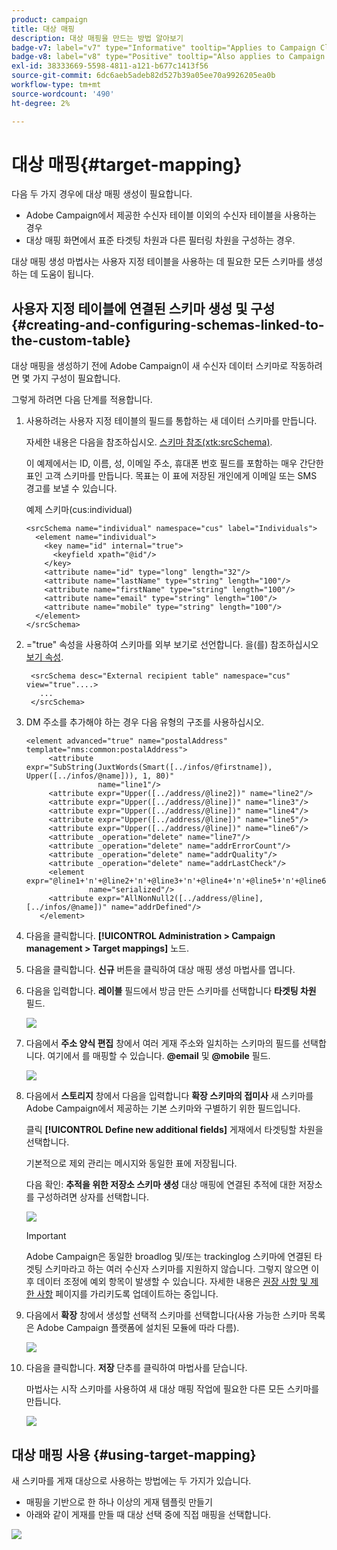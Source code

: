 ```yaml
---
product: campaign
title: 대상 매핑
description: 대상 매핑을 만드는 방법 알아보기
badge-v7: label="v7" type="Informative" tooltip="Applies to Campaign Classic v7"
badge-v8: label="v8" type="Positive" tooltip="Also applies to Campaign v8"
exl-id: 38333669-5598-4811-a121-b677c1413f56
source-git-commit: 6dc6aeb5adeb82d527b39a05ee70a9926205ea0b
workflow-type: tm+mt
source-wordcount: '490'
ht-degree: 2%

---
```


# 대상 매핑{#target-mapping}



다음 두 가지 경우에 대상 매핑 생성이 필요합니다.

* Adobe Campaign에서 제공한 수신자 테이블 이외의 수신자 테이블을 사용하는 경우
* 대상 매핑 화면에서 표준 타겟팅 차원과 다른 필터링 차원을 구성하는 경우.

대상 매핑 생성 마법사는 사용자 지정 테이블을 사용하는 데 필요한 모든 스키마를 생성하는 데 도움이 됩니다.

## 사용자 지정 테이블에 연결된 스키마 생성 및 구성 {#creating-and-configuring-schemas-linked-to-the-custom-table}

대상 매핑을 생성하기 전에 Adobe Campaign이 새 수신자 데이터 스키마로 작동하려면 몇 가지 구성이 필요합니다.

그렇게 하려면 다음 단계를 적용합니다.

1. 사용하려는 사용자 지정 테이블의 필드를 통합하는 새 데이터 스키마를 만듭니다.

   자세한 내용은 다음을 참조하십시오. [스키마 참조(xtk:srcSchema)](../../configuration/using/about-schema-reference.md).

   이 예제에서는 ID, 이름, 성, 이메일 주소, 휴대폰 번호 필드를 포함하는 매우 간단한 표인 고객 스키마를 만듭니다. 목표는 이 표에 저장된 개인에게 이메일 또는 SMS 경고를 보낼 수 있습니다.

   예제 스키마(cus:individual)

   ```
   <srcSchema name="individual" namespace="cus" label="Individuals">
     <element name="individual">
       <key name="id" internal="true">
         <keyfield xpath="@id"/>
       </key>
       <attribute name="id" type="long" length="32"/>
       <attribute name="lastName" type="string" length="100"/>
       <attribute name="firstName" type="string" length="100"/>
       <attribute name="email" type="string" length="100"/>
       <attribute name="mobile" type="string" length="100"/>
     </element>
   </srcSchema>
   ```

1. =&quot;true&quot; 속성을 사용하여 스키마를 외부 보기로 선언합니다. 을(를) 참조하십시오 [보기 속성](../../configuration/using/schema-characteristics.md#the-view-attribute).

   ```
    <srcSchema desc="External recipient table" namespace="cus" view="true"....>
      ...
    </srcSchema>
   ```

1. DM 주소를 추가해야 하는 경우 다음 유형의 구조를 사용하십시오.

   ```
   <element advanced="true" name="postalAddress" template="nms:common:postalAddress">
        <attribute expr="SubString(JuxtWords(Smart([../infos/@firstname]), Upper([../infos/@name])), 1, 80)"
                   name="line1"/>
        <attribute expr="Upper([../address/@line2])" name="line2"/>
        <attribute expr="Upper([../address/@line])" name="line3"/>
        <attribute expr="Upper([../address/@line])" name="line4"/>
        <attribute expr="Upper([../address/@line])" name="line5"/>
        <attribute expr="Upper([../address/@line])" name="line6"/>
        <attribute _operation="delete" name="line7"/>
        <attribute _operation="delete" name="addrErrorCount"/>
        <attribute _operation="delete" name="addrQuality"/>
        <attribute _operation="delete" name="addrLastCheck"/>
        <element expr="@line1+'n'+@line2+'n'+@line3+'n'+@line4+'n'+@line5+'n'+@line6"
                 name="serialized"/>
        <attribute expr="AllNonNull2([../address/@line], [../infos/@name])" name="addrDefined"/>
      </element>
   ```

1. 다음을 클릭합니다. **[!UICONTROL Administration > Campaign management > Target mappings]** 노드.
1. 다음을 클릭합니다. **신규** 버튼을 클릭하여 대상 매핑 생성 마법사를 엽니다.
1. 다음을 입력합니다. **레이블** 필드에서 방금 만든 스키마를 선택합니다 **타겟팅 차원** 필드.

   ![](assets/mapping_diffusion_wizard_1.png)

1. 다음에서 **주소 양식 편집** 창에서 여러 게재 주소와 일치하는 스키마의 필드를 선택합니다. 여기에서 를 매핑할 수 있습니다. **@email** 및 **@mobile** 필드.

   ![](assets/mapping_diffusion_wizard_2.png)

1. 다음에서 **스토리지** 창에서 다음을 입력합니다 **확장 스키마의 접미사** 새 스키마를 Adobe Campaign에서 제공하는 기본 스키마와 구별하기 위한 필드입니다.

   클릭 **[!UICONTROL Define new additional fields]** 게재에서 타겟팅할 차원을 선택합니다.

   기본적으로 제외 관리는 메시지와 동일한 표에 저장됩니다.

   다음 확인: **추적을 위한 저장소 스키마 생성** 대상 매핑에 연결된 추적에 대한 저장소를 구성하려면 상자를 선택합니다.

   ![](assets/mapping_diffusion_wizard_3.png)

   >[!IMPORTANT]
   >
   >Adobe Campaign은 동일한 broadlog 및/또는 trackinglog 스키마에 연결된 타겟팅 스키마라고 하는 여러 수신자 스키마를 지원하지 않습니다. 그렇지 않으면 이후 데이터 조정에 예외 항목이 발생할 수 있습니다. 자세한 내용은 [권장 사항 및 제한 사항](../../configuration/using/about-custom-recipient-table.md) 페이지를 가리키도록 업데이트하는 중입니다.

1. 다음에서 **확장** 창에서 생성할 선택적 스키마를 선택합니다(사용 가능한 스키마 목록은 Adobe Campaign 플랫폼에 설치된 모듈에 따라 다름).

   ![](assets/mapping_diffusion_wizard_4.png)

1. 다음을 클릭합니다. **저장** 단추를 클릭하여 마법사를 닫습니다.

   마법사는 시작 스키마를 사용하여 새 대상 매핑 작업에 필요한 다른 모든 스키마를 만듭니다.

   ![](assets/mapping_schema_list.png)

## 대상 매핑 사용 {#using-target-mapping}

새 스키마를 게재 대상으로 사용하는 방법에는 두 가지가 있습니다.

* 매핑을 기반으로 한 하나 이상의 게재 템플릿 만들기
* 아래와 같이 게재를 만들 때 대상 선택 중에 직접 매핑을 선택합니다.

![](assets/mapping_selection_ciblage.png)
